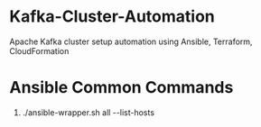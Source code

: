 # Kafka-Cluster-Automation
Apache Kafka cluster setup automation using Ansible, Terraform, CloudFormation


# Ansible Common Commands

1. ./ansible-wrapper.sh all --list-hosts
